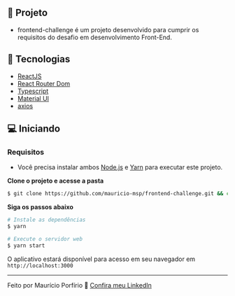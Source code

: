 ## 🔗 Projeto 
- frontend-challenge é um projeto desenvolvido para cumprir os requisitos do desafio em desenvolvimento Front-End.

## 🚀 Tecnologias

- [ReactJS](https://reactjs.org/)
- [React Router Dom](https://reactrouter.com/web/guides/quick-start)
- [Typescript](https://www.typescriptlang.org/)
- [Material UI](https://material-ui.com/)
- [axios](https://github.com/axios/axios)

## 💻 Iniciando

### Requisitos

- Você precisa instalar ambos [Node.js](https://nodejs.org/en/download/) e [Yarn](https://yarnpkg.com/) para executar este projeto.

**Clone o projeto e acesse a pasta**

```bash
$ git clone https://github.com/mauricio-msp/frontend-challenge.git && cd frontend-challenge
```

**Siga os passos abaixo**

```bash
# Instale as dependências
$ yarn

# Execute o servidor web
$ yarn start
```

O aplicativo estará disponível para acesso em seu navegador em `http://localhost:3000`

---

Feito por Maurício Porfírio 👋 [Confira meu LinkedIn](https://www.linkedin.com/in/mauricio-porfirio-673857105/)
